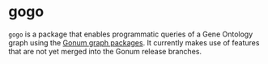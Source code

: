 # gogo

`gogo` is a package that enables programmatic queries of a Gene Ontology graph using the [Gonum graph packages](https://pkg.go.dev/gonum.org/v1/gonum/graph). It currently makes use of features that are not yet merged into the Gonum release branches.

